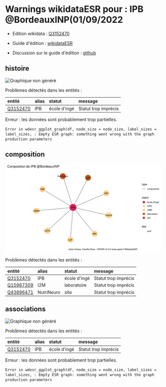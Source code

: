 Warnings wikidataESR pour : IPB @BordeauxINP(01/09/2022
================

- Edition wikidata : [Q3152470](https://www.wikidata.org/wiki/Q3152470)
- Guide d'édition : [wikidataESR](https://github.com/cpesr/wikidataESR/)

- Discussion sur le guide d'édition : [github](https://github.com/cpesr/wikidataESR/issues)



## histoire 

![Graphique non généré](Q3152470-histoire.png) 

Problèmes détectés dans les entités :

|entité                                             |alias |statut       |message              |
|:--------------------------------------------------|:-----|:------------|:--------------------|
|[Q3152470](https://www.wikidata.org/wiki/Q3152470) |IPB   |école d'ingé |Statut trop imprécis |

 


Erreur : les données sont probablement trop partielles.
```
Error in wdesr_ggplot_graph(df, node_size = node_size, label_sizes = label_sizes, : Empty ESR graph: something went wrong with the graph production parameters

``` 



## composition 

![Graphique non généré](Q3152470-composition.png) 

Problèmes détectés dans les entités :

|entité                                               |alias      |statut       |message              |
|:----------------------------------------------------|:----------|:------------|:--------------------|
|[Q3152470](https://www.wikidata.org/wiki/Q3152470)   |IPB        |école d'ingé |Statut trop imprécis |
|[Q15967309](https://www.wikidata.org/wiki/Q15967309) |I2M        |laboratoire  |Statut trop imprécis |
|[Q43896471](https://www.wikidata.org/wiki/Q43896471) |NutriNeuro |site         |Statut trop imprécis |

 



## associations 

![Graphique non généré](Q3152470-associations.png) 

Problèmes détectés dans les entités :

|entité                                             |alias |statut       |message              |
|:--------------------------------------------------|:-----|:------------|:--------------------|
|[Q3152470](https://www.wikidata.org/wiki/Q3152470) |IPB   |école d'ingé |Statut trop imprécis |

 


Erreur : les données sont probablement trop partielles.
```
Error in wdesr_ggplot_graph(df, node_size = node_size, label_sizes = label_sizes, : Empty ESR graph: something went wrong with the graph production parameters

``` 

